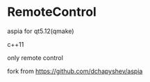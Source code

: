 # RemoteControl
aspia for qt5.12(qmake)

c++11

only remote control

fork from https://github.com/dchapyshev/aspia
